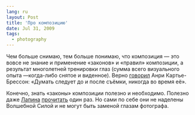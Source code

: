 ```yaml
---
lang: ru
layout: Post
title: 'Про композицию'
date: Jul 31, 2009
tags:
  - photography
---
```


Чем больше снимаю, тем больше понимаю, что композиция — это вовсе не знание и применение «законов» и «правил» композиции, а результат многолетней тренировки глаз (сумма всего визуального опыта —когда-либо снятое и виденное). Верно [говорил](/blog/1040 "Про стрельбу из лука") Анри Картье-Брессон: «Думать следует до и после съёмки, никогда во время её».

Конечно, знать «законы» композиции полезно и необходимо. Полезно даже [Лапина](/learn/reading#lapin "Александр Лапин «Фотография как»") [прочитать](/learn/reading#kvadrat "Александр Лапин «Плоскость и пространство, или жизнь квадратом»") один раз. Но сами по себе они не наделены Волшебной Силой и не могут быть заменой глазам фотографа.
